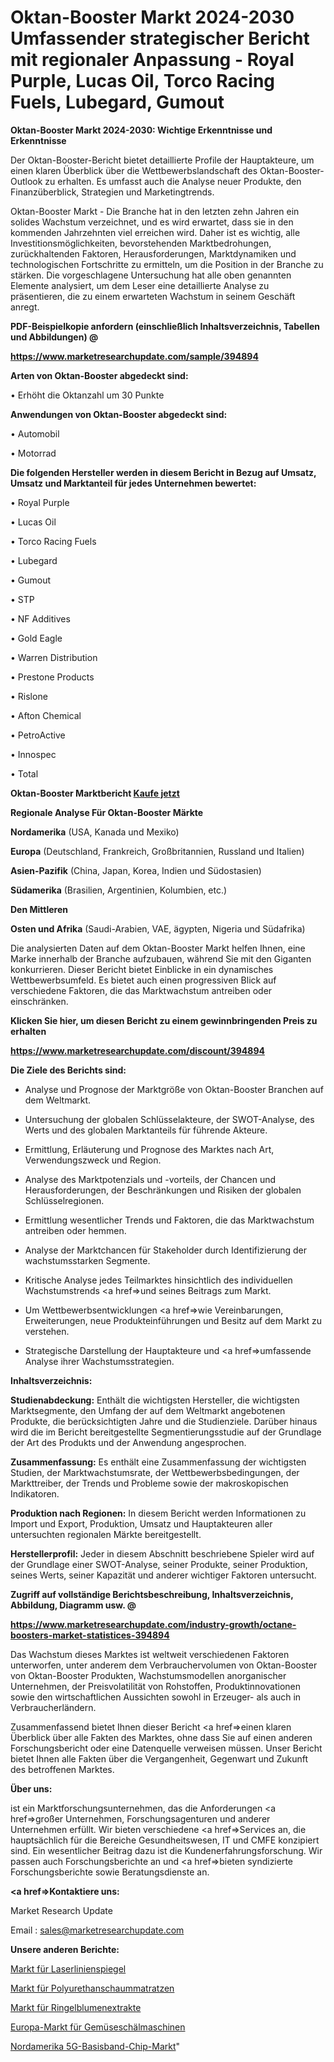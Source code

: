 # Oktan-Booster Markt 2024-2030 Umfassender strategischer Bericht mit regionaler Anpassung - Royal Purple, Lucas Oil, Torco Racing Fuels, Lubegard, Gumout

<strong>Oktan-Booster Markt 2024-2030: Wichtige Erkenntnisse und Erkenntnisse</strong>

Der Oktan-Booster-Bericht bietet detaillierte Profile der Hauptakteure, um einen klaren Überblick über die Wettbewerbslandschaft des Oktan-Booster-Outlook zu erhalten. Es umfasst auch die Analyse neuer Produkte, den Finanzüberblick, Strategien und Marketingtrends.

Oktan-Booster Markt - Die Branche hat in den letzten zehn Jahren ein solides Wachstum verzeichnet, und es wird erwartet, dass sie in den kommenden Jahrzehnten viel erreichen wird. Daher ist es wichtig, alle Investitionsmöglichkeiten, bevorstehenden Marktbedrohungen, zurückhaltenden Faktoren, Herausforderungen, Marktdynamiken und technologischen Fortschritte zu ermitteln, um die Position in der Branche zu stärken. Die vorgeschlagene Untersuchung hat alle oben genannten Elemente analysiert, um dem Leser eine detaillierte Analyse zu präsentieren, die zu einem erwarteten Wachstum in seinem Geschäft anregt.



<strong><b>PDF-Beispielkopie anfordern (einschließlich Inhaltsverzeichnis, Tabellen und Abbildungen) @ </b></strong>

<strong><a href=https://www.marketresearchupdate.com/sample/394894>

<strong>https://www.marketresearchupdate.com/sample/394894</u></a></strong></strong>



<strong>Arten von Oktan-Booster abgedeckt sind:</strong>

• Erhöht die Oktanzahl um 30 Punkte



<strong>Anwendungen von Oktan-Booster abgedeckt sind:</strong>

• Automobil

• Motorrad



<strong>Die folgenden Hersteller werden in diesem Bericht in Bezug auf Umsatz, Umsatz und Marktanteil für jedes Unternehmen bewertet:</strong>

• Royal Purple

• Lucas Oil

• Torco Racing Fuels

• Lubegard

• Gumout

• STP

• NF Additives

• Gold Eagle

• Warren Distribution

• Prestone Products

• Rislone

• Afton Chemical

• PetroActive

• Innospec

• Total



<strong>Oktan-Booster Marktbericht <a href=https://www.marketresearchupdate.com/buynow/394894>Kaufe jetzt</a></strong>



<strong>Regionale Analyse Für Oktan-Booster Märkte</strong>



<strong>Nordamerika</strong> (USA, Kanada und Mexiko)



<strong>Europa</strong> (Deutschland, Frankreich, Großbritannien, Russland und Italien)



<strong>Asien-Pazifik</strong> (China, Japan, Korea, Indien und Südostasien)



<strong>Südamerika</strong> (Brasilien, Argentinien, Kolumbien, etc.)



<strong>Den Mittleren</strong> 

<strong>Osten und Afrika</strong> (Saudi-Arabien, VAE, ägypten, Nigeria und Südafrika)

Die analysierten Daten auf dem Oktan-Booster Markt helfen Ihnen, eine Marke innerhalb der Branche aufzubauen, während Sie mit den Giganten konkurrieren. Dieser Bericht bietet Einblicke in ein dynamisches Wettbewerbsumfeld. Es bietet auch einen progressiven Blick auf verschiedene Faktoren, die das Marktwachstum antreiben oder einschränken.



<strong>Klicken Sie hier, um diesen Bericht zu einem gewinnbringenden Preis zu erhalten
</strong>

<strong><a href=https://www.marketresearchupdate.com/discount/394894>https://www.marketresearchupdate.com/discount/394894</b></u></strong></a>



<strong>Die Ziele des Berichts sind:</strong>

- Analyse und Prognose der Marktgröße von Oktan-Booster Branchen auf dem Weltmarkt.

- Untersuchung der globalen Schlüsselakteure, der SWOT-Analyse, des Werts und des globalen Marktanteils für führende Akteure.

- Ermittlung, Erläuterung und Prognose des Marktes nach Art, Verwendungszweck und Region.

- Analyse des Marktpotenzials und -vorteils, der Chancen und Herausforderungen, der Beschränkungen und Risiken der globalen Schlüsselregionen.

- Ermittlung wesentlicher Trends und Faktoren, die das Marktwachstum antreiben oder hemmen.

- Analyse der Marktchancen für Stakeholder durch Identifizierung der wachstumsstarken Segmente.

- Kritische Analyse jedes Teilmarktes hinsichtlich des individuellen Wachstumstrends <a href=>und</a> seines Beitrags zum Markt.

- Um Wettbewerbsentwicklungen <a href=>wie</a> Vereinbarungen, Erweiterungen, neue Produkteinführungen und Besitz auf dem Markt zu verstehen.

- Strategische Darstellung der Hauptakteure und <a href=>umfas</a>sende Analyse ihrer Wachstumsstrategien.



<strong>Inhaltsverzeichnis:</strong>



<strong>Studienabdeckung:</strong> Enthält die wichtigsten Hersteller, die wichtigsten Marktsegmente, den Umfang der auf dem Weltmarkt angebotenen Produkte, die berücksichtigten Jahre und die Studienziele. Darüber hinaus wird die im Bericht bereitgestellte Segmentierungsstudie auf der Grundlage der Art des Produkts und der Anwendung angesprochen.



<strong>Zusammenfassung:</strong> Es enthält eine Zusammenfassung der wichtigsten Studien, der Marktwachstumsrate, der Wettbewerbsbedingungen, der Markttreiber, der Trends und Probleme sowie der makroskopischen Indikatoren.



<strong>Produktion nach Regionen:</strong> In diesem Bericht werden Informationen zu Import und Export, Produktion, Umsatz und Hauptakteuren aller untersuchten regionalen Märkte bereitgestellt.



<strong>Herstellerprofil:</strong> Jeder in diesem Abschnitt beschriebene Spieler wird auf der Grundlage einer SWOT-Analyse, seiner Produkte, seiner Produktion, seines Werts, seiner Kapazität und anderer wichtiger Faktoren untersucht.



<strong><b>Zugriff auf vollständige Berichtsbeschreibung, Inhaltsverzeichnis, Abbildung, Diagramm usw. @ </b></strong>

<strong><a href=https://www.marketresearchupdate.com/industry-growth/octane-boosters-market-statistices-394894>https://www.marketresearchupdate.com/industry-growth/octane-boosters-market-statistices-394894</a></strong>

Das Wachstum dieses Marktes ist weltweit verschiedenen Faktoren unterworfen, unter anderem dem Verbrauchervolumen von Oktan-Booster von Oktan-Booster Produkten, Wachstumsmodellen anorganischer Unternehmen, der Preisvolatilität von Rohstoffen, Produktinnovationen sowie den wirtschaftlichen Aussichten sowohl in Erzeuger- als auch in Verbraucherländern.

Zusammenfassend bietet Ihnen dieser Bericht <a href=>einen</a> klaren Überblick über alle Fakten des Marktes, ohne dass Sie auf einen anderen Forschungsbericht oder eine Datenquelle verweisen müssen. Unser Bericht bietet Ihnen alle Fakten über die Vergangenheit, Gegenwart und Zukunft des betroffenen Marktes.



<strong>Über uns:</strong>

 ist ein Marktforschungsunternehmen, das die Anforderungen <a href=>großer</a> Unternehmen, Forschungsagenturen und anderer Unternehmen erfüllt. Wir bieten verschiedene <a href=>Services</a> an, die hauptsächlich für die Bereiche Gesundheitswesen, IT und CMFE konzipiert sind. Ein wesentlicher Beitrag dazu ist die Kundenerfahrungsforschung. Wir passen auch Forschungsberichte an und <a href=>bieten</a> syndizierte Forschungsberichte sowie Beratungsdienste an.



<strong><a href=>Kontaktiere uns:</a></strong>

Market Research Update

Email : sales@marketresearchupdate.com



<strong>Unsere anderen Berichte:</strong>

<a href=https://www.linkedin.com/pulse/laser-line-mirrors-market-size-region-outlook>Markt für Laserlinienspiegel</a>

<a href=https://www.linkedin.com/pulse/polyurethane-foam-mattress-market-size-emerging>Markt für Polyurethanschaummatratzen</a>

<a href=https://www.linkedin.com/pulse/calendula-extract-market-outlooks-2023-size>Markt für Ringelblumenextrakte</a>

<a href=https://www.linkedin.com/pulse/europe-vegetable-peeling-machines-market>Europa-Markt für Gemüseschälmaschinen</a>

<a href=https://www.linkedin.com/pulse/north-america-5g-baseband-chip-market-size-growth>Nordamerika 5G-Basisband-Chip-Markt</a>"
